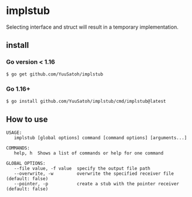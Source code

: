 # implstub
Selecting interface and struct will result in a temporary implementation.

## install
### Go version < 1.16
```sh
$ go get github.com/YuuSatoh/implstub
```

### Go 1.16+
```sh
$ go install github.com/YuuSatoh/implstub/cmd/implstub@latest
```


## How to use
```
USAGE:
   implstub [global options] command [command options] [arguments...]

COMMANDS:
   help, h  Shows a list of commands or help for one command

GLOBAL OPTIONS:
   --file value, -f value  specify the output file path
   --overwrite, -w         overwrite the specified receiver file (default: false)
   --pointer, -p           create a stub with the pointer receiver (default: false)
```

